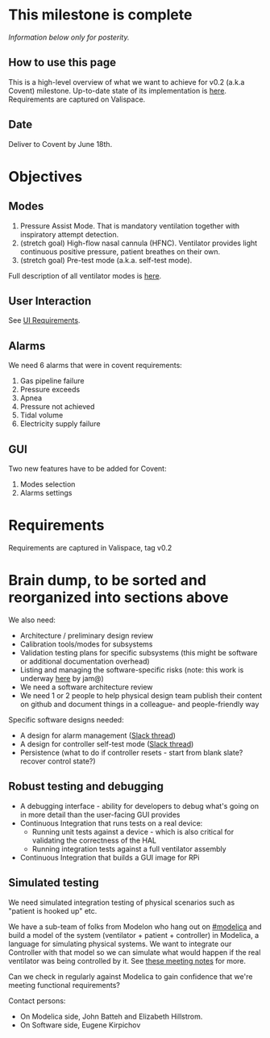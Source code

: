 # This milestone is complete

_Information below only for posterity._

## How to use this page
This is a high-level overview of what we want to achieve for v0.2 (a.k.a Covent) milestone. Up-to-date state of its implementation
is [here](https://docs.google.com/document/d/1CHgz-y6wV6duTg66s1h8-wZZ6Tn22U1iL5WtjhSYQgk/edit#). Requirements are captured on Valispace.

## Date

Deliver to Covent by June 18th.

# Objectives
## Modes
 1. Pressure Assist Mode. That is mandatory ventilation together with inspiratory attempt detection.
 2. (stretch goal) High-flow nasal cannula (HFNC). Ventilator provides light continuous positive pressure, patient breathes on their own.
 3. (stretch goal) Pre-test mode (a.k.a. self-test mode).

Full description of all ventilator modes is [here](ventilation_modes.md).

## User Interaction

See [UI Requirements](UI_requirements.md).

## Alarms
We need 6 alarms that were in covent requirements:
1. Gas pipeline failure
2. Pressure exceeds
3. Apnea
4. Pressure not achieved
5. Tidal volume
6. Electricity supply failure

## GUI
Two new features have to be added for Covent:
1. Modes selection
2. Alarms settings

# Requirements

Requirements are captured in Valispace, tag v0.2

# Brain dump, to be sorted and reorganized into sections above

We also need:
* Architecture / preliminary design review
* Calibration tools/modes for subsystems
* Validation testing plans for specific subsystems (this might be software or additional documentation overhead)
* Listing and managing the software-specific risks (note: this work is underway [here](https://docs.google.com/spreadsheets/d/1qlTV5HqxnhlJXuhbSsEIfU-YwnN6PzgASv9_2dc5-cM/edit?usp=sharing) by jam@)
* We need a software architecture review
* We need 1 or 2 people to help physical design team publish their content on github and document things in a colleague- and people-friendly way

Specific software designs needed:
* A design for alarm management ([Slack thread](https://respiraworks.slack.com/archives/C0100SF3N5T/p1589153203185000))
* A design for controller self-test mode ([Slack thread](https://respiraworks.slack.com/archives/C0100SF3N5T/p1589153203185000))
* Persistence (what to do if controller resets - start from blank slate? recover control state?)

## Robust testing and debugging
* A debugging interface - ability for developers to debug what's going on in more detail than the user-facing GUI provides
* Continuous Integration that runs tests on a real device:
  * Running unit tests against a device - which is also critical for validating the correctness of the HAL
  * Running integration tests against a full ventilator assembly
* Continuous Integration that builds a GUI image for RPi

## Simulated testing

We need simulated integration testing of physical scenarios such as "patient is hooked up" etc.

We have a sub-team of folks from Modelon who hang out on [#modelica](https://app.slack.com/client/T0102KRCH5M/C011HUP75EJ) and build a model of the system (ventilator + patient + controller) in Modelica, a language for simulating physical systems. We want to integrate our Controller with that model so we can simulate what would happen if the real ventilator was being controlled by it. See [these meeting notes](https://docs.google.com/document/d/14lrTVcYuuUii7QTvuJJneex-_uKSHQ33Hg9CR5pOARo/edit#heading=h.cpwphjtw2hj8) for more.

Can we check in regularly against Modelica to gain confidence that we're meeting functional requirements?

Contact persons:
* On Modelica side, John Batteh and Elizabeth Hillstrom.
* On Software side, Eugene Kirpichov
